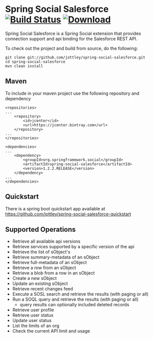 # Spring Social Salesforce [![Build Status](https://travis-ci.org/jottley/spring-social-salesforce.svg?branch=master)](https://travis-ci.org/jottley/spring-social-salesforce) [ ![Download](https://api.bintray.com/packages/jottley/jottley/spring-social-salesforce/images/download.svg?version=1.2.2.RELEASE) ](https://bintray.com/jottley/jottley/spring-social-salesforce/1.2.2.RELEASE/link)

Spring Social Salesforce is a Spring Social extension that provides connection support and api binding for the Salesforce
REST API.

To check out the project and build from source, do the following:

    git clone git://github.com/jottley/spring-social-salesforce.git
    cd spring-social-salesforce
    mvn clean install
    
## Maven
To include in your maven project use the following repository and dependency

    <repositories>
    ...
		<repository>
			<id>jcenter</id>
			<url>https://jcenter.bintray.com</url>
		</repository>
    ...
	</repositories>
    
    <dependencies>
    ...
        <dependency>
			<groupId>org.springframework.social</groupId>
			<artifactId>spring-social-salesforce</artifactId>
			<version>1.2.2.RELEASE</version>
		</dependency>
    ...
    </dependencies>
    
## Quickstart
There is a spring boot quickstart app available at https://github.com/jottley/spring-social-salesforce-quickstart

## Supported Operations
 - Retrieve all available api versions
 - Retrieve services supported by a specific version of the api
 - Retrieve the list of sObject's
 - Retrieve summary-metadata of an sObject
 - Retrieve full-metadata of an sObject
 - Retrieve a row from an sObject
 - Retrieve a blob from a row in an sObject
 - Create a new sObject
 - Update an existing sObject
 - Retrieve recent changes feed
 - Execute a SOSL search and retrieve the results (with paging or all)
 - Run a SOQL query and retrieve the results (with paging or all)
   - query results can optionally included deleted records
 - Retrieve user profile
 - Retrieve user status
 - Update user status
 - List the limits of an org
 - Check the current API limit and usage
